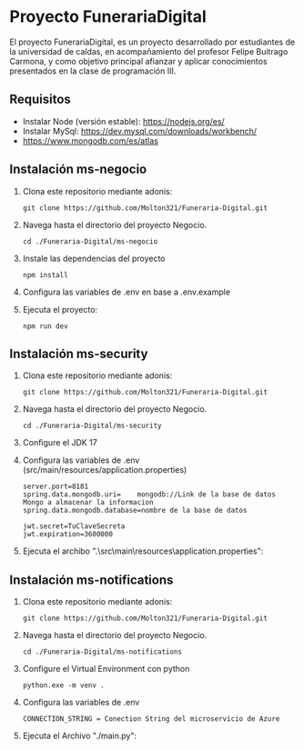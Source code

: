 
# Proyecto FunerariaDigital

El proyecto FunerariaDigital, es un proyecto desarrollado por estudiantes de la universidad de caldas, en acompañamiento del profesor Felipe Buitrago Carmona, y como objetivo principal afianzar y aplicar conocimientos presentados en la clase de programación III.

## Requisitos

- Instalar Node (versión estable): https://nodejs.org/es/ 
- Instalar MySql: https://dev.mysql.com/downloads/workbench/ 
- https://www.mongodb.com/es/atlas

## Instalación ms-negocio 

1. Clona este repositorio mediante adonis:
    ``` shell
    git clone https://github.com/Molton321/Funeraria-Digital.git
    ```
2. Navega hasta el directorio del proyecto Negocio.
    ```shell
    cd ./Funeraria-Digital/ms-negocio
    ```
3. Instale las dependencias del proyecto
    ```shell
    npm install
    ```
4. Configura las variables de .env en base a .env.example

5. Ejecuta el proyecto:
    ``` shell
    npm run dev
    ```

## Instalación ms-security

1. Clona este repositorio mediante adonis:
    ``` shell
    git clone https://github.com/Molton321/Funeraria-Digital.git
    ```
2. Navega hasta el directorio del proyecto Negocio.
    ```shell
    cd ./Funeraria-Digital/ms-security
    ```
3. Configure el JDK 17

4. Configura las variables de .env (src/main/resources/application.properties)
    ```
    server.port=8181
    spring.data.mongodb.uri=    mongodb://Link de la base de datos Mongo a almacenar la informacion
    spring.data.mongodb.database=nombre de la base de datos
    
    jwt.secret=TuClaveSecreta
    jwt.expiration=3600000
    ```

5. Ejecuta el archibo ".\src\main\resources\application.properties":

## Instalación ms-notifications 

1. Clona este repositorio mediante adonis:
    ``` shell
    git clone https://github.com/Molton321/Funeraria-Digital.git
    ```
2. Navega hasta el directorio del proyecto Negocio.
    ```shell
    cd ./Funeraria-Digital/ms-notifications
    ```
3. Configure el Virtual Environment con python
    ```
    python.exe -m venv . 
    ```
4. Configura las variables de .env 
    ```
    CONNECTION_STRING = Conection String del microservicio de Azure
    ```

5. Ejecuta el Archivo "./main.py":
   

